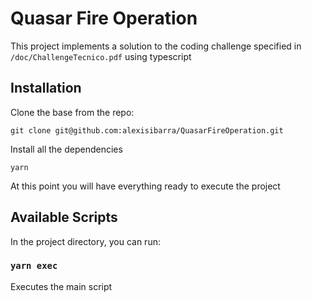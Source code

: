 # Quasar Fire Operation

This project implements a solution to the coding challenge specified in `/doc/ChallengeTecnico.pdf` using typescript

## Installation

Clone the base from the repo:

`git clone git@github.com:alexisibarra/QuasarFireOperation.git`

Install all the dependencies

`yarn`

At this point you will have everything ready to execute the project

## Available Scripts

In the project directory, you can run:

### `yarn exec`

Executes the main script
